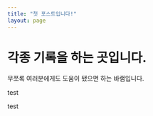 ```yaml
---
title: "첫 포스트입니다!" 
layout: page
---
```



# 각종 기록을 하는 곳입니다. 

무쪼록 여러분에게도 도움이 됐으면 하는 바램입니다.































test

















test
